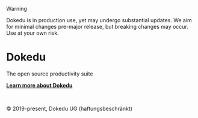 > [!WARNING]
> Dokedu is in production use, yet may undergo substantial updates. We aim for minimal changes pre-major release, but breaking changes may occur. Use at your own risk.

# Dokedu

The open source productivity suite

**[Learn more about Dokedu](https://dokedu.org)**

<br />

© 2019-present, Dokedu UG (haftungsbeschränkt)
